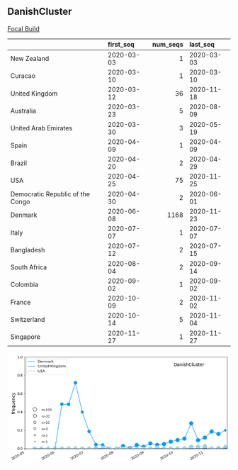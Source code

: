 

## DanishCluster
[Focal Build](https://nextstrain.org/groups/neherlab/ncov/DanishCluster?f_region=Europe)

|                                  | first_seq   |   num_seqs | last_seq   |
|:---------------------------------|:------------|-----------:|:-----------|
| New Zealand                      | 2020-03-03  |          1 | 2020-03-03 |
| Curacao                          | 2020-03-10  |          1 | 2020-03-10 |
| United Kingdom                   | 2020-03-12  |         36 | 2020-11-18 |
| Australia                        | 2020-03-23  |          5 | 2020-08-09 |
| United Arab Emirates             | 2020-03-30  |          3 | 2020-05-19 |
| Spain                            | 2020-04-09  |          1 | 2020-04-09 |
| Brazil                           | 2020-04-20  |          2 | 2020-04-29 |
| USA                              | 2020-04-25  |         75 | 2020-11-25 |
| Democratic Republic of the Congo | 2020-04-30  |          2 | 2020-06-01 |
| Denmark                          | 2020-06-08  |       1168 | 2020-11-23 |
| Italy                            | 2020-07-07  |          1 | 2020-07-07 |
| Bangladesh                       | 2020-07-12  |          2 | 2020-07-15 |
| South Africa                     | 2020-08-04  |          2 | 2020-09-14 |
| Colombia                         | 2020-09-02  |          1 | 2020-09-02 |
| France                           | 2020-10-09  |          2 | 2020-11-02 |
| Switzerland                      | 2020-10-14  |          5 | 2020-11-04 |
| Singapore                        | 2020-11-27  |          1 | 2020-11-27 |

![Overall trends DanishCluster](/overall_trends_figures/overall_trends_DanishCluster.png)